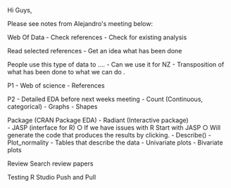 Hi Guys, 

 Please see notes from Alejandro's meeting below: 

Web Of Data 
	- Check references
	- Check for existing analysis 

Read selected references
	- Get an idea what has been done 

People use this type of data to …. 
	- Can we use it for NZ 
	- Transposition of what has been done to what we can do . 

P1 
	- Web of science 
	- References 

P2
	- Detailed EDA before next weeks meeting
	- Count (Continuous, categorical)
	- Graphs 
	- Shapes 

Package (CRAN Package EDA) 
	- Radiant (Interactive package)  
	- JASP (interface for R) 
		○ If we have issues with R Start with JASP
		○ Will generate the code that produces the results by clicking.
	- Describe()
	- Plot_normality 
	- Tables that describe the data 
	- Univariate plots 
	- Bivariate plots 

Review 
Search review papers


Testing R Studio Push and Pull 
